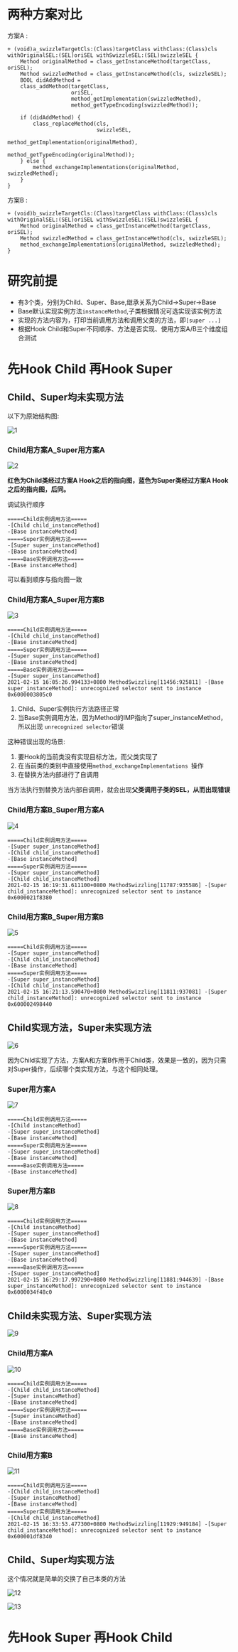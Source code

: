 # 两种方案对比
方案A :

```objc
+ (void)a_swizzleTargetCls:(Class)targetClass withClass:(Class)cls withOriginalSEL:(SEL)oriSEL withSwizzleSEL:(SEL)swizzleSEL {
    Method originalMethod = class_getInstanceMethod(targetClass, oriSEL);
    Method swizzledMethod = class_getInstanceMethod(cls, swizzleSEL);
    BOOL didAddMethod =
    class_addMethod(targetClass,
                    oriSEL,
                    method_getImplementation(swizzledMethod),
                    method_getTypeEncoding(swizzledMethod));

    if (didAddMethod) {
        class_replaceMethod(cls,
                            swizzleSEL,
                                           method_getImplementation(originalMethod),
                                           method_getTypeEncoding(originalMethod));
    } else {
        method_exchangeImplementations(originalMethod, swizzledMethod);
    }
}
```

方案B :

```objc
+ (void)b_swizzleTargetCls:(Class)targetClass withClass:(Class)cls withOriginalSEL:(SEL)oriSEL withSwizzleSEL:(SEL)swizzleSEL {
    Method originalMethod = class_getInstanceMethod(targetClass, oriSEL);
    Method swizzledMethod = class_getInstanceMethod(cls, swizzleSEL);
    method_exchangeImplementations(originalMethod, swizzledMethod);
}
```

# 研究前提

* 有3个类，分别为Child、Super、Base,继承关系为Child->Super->Base
* Base默认实现实例方法`instanceMethod`,子类根据情况可选实现该实例方法
* 实现的方法内容为，打印当前调用方法和调用父类的方法，即`[super ...]`
* 根据Hook Child和Super不同顺序、方法是否实现、使用方案A/B三个维度组合测试

# 先Hook Child 再Hook Super

## Child、Super均未实现方法

以下为原始结构图:

![1](./imgs/MethodSwizzling/未hook/Child、Super未实现方法/初始状态.jpg)

### Child用方案A_Super用方案A

![2](./imgs/MethodSwizzling/先Child后Super/Child、Super未实现方法/Child_A-Super_A.jpg)

**红色为Child类经过方案A Hook之后的指向图，蓝色为Super类经过方案A Hook之后的指向图，后同。**

调试执行顺序

```
=====Child实例调用方法=====
-[Child child_instanceMethod]
-[Base instanceMethod]
=====Super实例调用方法=====
-[Super super_instanceMethod]
-[Base instanceMethod]
=====Base实例调用方法=====
-[Base instanceMethod]
```

可以看到顺序与指向图一致

### Child用方案A_Super用方案B

![3](./imgs/MethodSwizzling/先Child后Super/Child、Super未实现方法/Child_A-Super_B.jpg)

```
=====Child实例调用方法=====
-[Child child_instanceMethod]
-[Base instanceMethod]
=====Super实例调用方法=====
-[Super super_instanceMethod]
-[Base instanceMethod]
=====Base实例调用方法=====
-[Super super_instanceMethod]
2021-02-15 16:05:26.994133+0800 MethodSwizzling[11456:925811] -[Base super_instanceMethod]: unrecognized selector sent to instance 0x6000003805c0
```

1. Child、Super实例执行方法路径正常
1. 当Base实例调用方法，因为Method的IMP指向了super_instanceMethod，所以出现
`unrecognized selector`错误

这种错误出现的场景:

1. 要Hook的当前类没有实现目标方法，而父类实现了
2. 在当前类的类别中直接使用`method_exchangeImplementations `操作
3. 在替换方法内部进行了自调用

当方法执行到替换方法内部自调用，就会出现**父类调用子类的SEL，从而出现错误**

### Child用方案B_Super用方案A

![4](./imgs/MethodSwizzling/先Child后Super/Child、Super未实现方法/Child_B-Super_A.jpg)

```
=====Child实例调用方法=====
-[Super super_instanceMethod]
-[Child child_instanceMethod]
-[Base instanceMethod]
=====Super实例调用方法=====
-[Super super_instanceMethod]
-[Child child_instanceMethod]
2021-02-15 16:19:31.611100+0800 MethodSwizzling[11787:935586] -[Super child_instanceMethod]: unrecognized selector sent to instance 0x6000021f8380
```

### Child用方案B_Super用方案B
![5](./imgs/MethodSwizzling/先Child后Super/Child、Super未实现方法/Child_B-Super_B.jpg)

```
=====Child实例调用方法=====
-[Super super_instanceMethod]
-[Child child_instanceMethod]
-[Base instanceMethod]
=====Super实例调用方法=====
-[Super super_instanceMethod]
-[Child child_instanceMethod]
2021-02-15 16:21:13.590470+0800 MethodSwizzling[11811:937081] -[Super child_instanceMethod]: unrecognized selector sent to instance 0x600002498440
```

## Child实现方法，Super未实现方法

![6](./imgs/MethodSwizzling/未hook/Child实现方法，Super未实现方法/初始状态.jpg)

因为Child实现了方法，方案A和方案B作用于Child类，效果是一致的，因为只需对Super操作，后续哪个类实现方法，与这个相同处理。


### Super用方案A

![7](./imgs/MethodSwizzling/先Child后Super/Child实现方法，Super未实现方法/SuperA.jpg)

```
=====Child实例调用方法=====
-[Child instanceMethod]
-[Super super_instanceMethod]
-[Base instanceMethod]
=====Super实例调用方法=====
-[Super super_instanceMethod]
-[Base instanceMethod]
=====Base实例调用方法=====
-[Base instanceMethod]
```

### Super用方案B

![8](./imgs/MethodSwizzling/先Child后Super/Child实现方法，Super未实现方法/SuperB.jpg)

```
=====Child实例调用方法=====
-[Child instanceMethod]
-[Super super_instanceMethod]
-[Base instanceMethod]
=====Super实例调用方法=====
-[Super super_instanceMethod]
-[Base instanceMethod]
=====Base实例调用方法=====
-[Super super_instanceMethod]
2021-02-15 16:29:17.997290+0800 MethodSwizzling[11881:944639] -[Base super_instanceMethod]: unrecognized selector sent to instance 0x6000034f48c0
```

## Child未实现方法、Super实现方法

![9](./imgs/MethodSwizzling/未hook/Child未实现方法、Super实现方法/初始状态.jpg)

### Child用方案A

![10](./imgs/MethodSwizzling/先Child后Super/Child未实现方法、Super实现方法/ChildA.jpg)

```
=====Child实例调用方法=====
-[Child child_instanceMethod]
-[Super instanceMethod]
-[Base instanceMethod]
=====Super实例调用方法=====
-[Super instanceMethod]
-[Base instanceMethod]
=====Base实例调用方法=====
-[Base instanceMethod]
```

### Child用方案B

![11](./imgs/MethodSwizzling/先Child后Super/Child未实现方法、Super实现方法/ChildB.jpg)

```
=====Child实例调用方法=====
-[Child child_instanceMethod]
-[Super instanceMethod]
-[Base instanceMethod]
=====Super实例调用方法=====
-[Child child_instanceMethod]
2021-02-15 16:33:53.477300+0800 MethodSwizzling[11929:949184] -[Super child_instanceMethod]: unrecognized selector sent to instance 0x600001df8340
```

## Child、Super均实现方法

这个情况就是简单的交换了自己本类的方法

![12](./imgs/MethodSwizzling/未hook/Child、Super均实现方法/初始状态.jpg)

![13](./imgs/MethodSwizzling/先Child后Super/Child、Super均实现方法/都使用方案B.jpg)

# 先Hook Super 再Hook Child